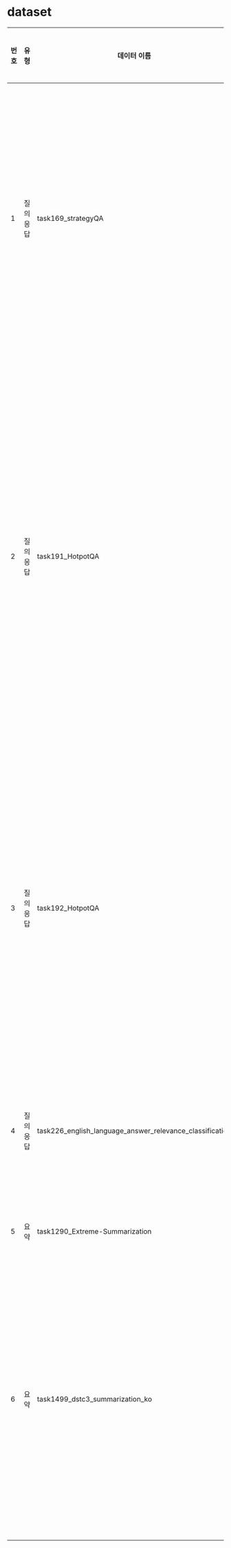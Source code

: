 # dataset

| 번호 | 유형 | 데이터 이름 | 간략한 데이터 설명 | 
| --- | --- | --- | --- | 
| 1 | 질의응답 | task169_strategyQA |특정 질문이 주어졌을 때 그 질문에 답하기 위해 알아야 할 사실을 기술<br>          위키피디아 기반 질의 응답 데이터 |
| 2 | 질의응답 | task191_HotpotQA  |이전의 데이터들이 질문 하나 답변 하나로 이루어져 있었것 것에 대해 사람의 대화는 하나의 짧은 질문과 대답으로 이루어지지 않는다는 문제 의식에서 구축된 데이터   | 
| 3 | 질의응답 | task192_HotpotQA  | task 191과 크게 차이가 나는 것은 아님<br>답변에 도달하기 위해 가져온 둘 이상의 문서간의 관계에 따라 멀티홉의 세부 내용 구분     |
| 4 | 질의응답 | task226_english_language_answer_relevance_classification |주어진 질의응답 쌍에서 어느 응답이 더 수용가능한지 평가       | 
| 5 | 요약 | task1290_Extreme-Summarization |  주어진 뉴스 기사 요약     |
| 6 | 요약 | task1499_dstc3_summarization_ko  | 캠브리지에 있는 펍, 레스토랑, 커피숍을 추천해달라는 자동화 시스템과 사용자 간의 대화와 이를 요약한 데이터            |
